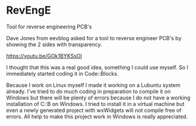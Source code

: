 # RevEngE
Tool for reverse engineering PCB's

Dave Jones from eevblog asked for a tool to reverse engineer PCB's by showing the 2 sides with transparency. 

https://youtu.be/GOk1BYKSsOI

I thought that this was a real good idea, something I could use myself. So I immediately started coding it in Code::Blocks.

Because I work on Linux myself I made it working on a Lubuntu system already. I've tried to do much coding in preparation to compile it on Windows but there will be plenty of errors because I do not have a working installation of C::B on Windows. I tried to install it in a virtual machine but even a newly generated project with wxWidgets will not compile free of errors. All help to make this project work in Windows is really appreciated. 
